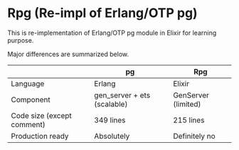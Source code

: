 # Rpg (Re-impl of Erlang/OTP pg)

This is re-implementation of Erlang/OTP pg module in Elixir for learning purpose.

Major differences are summarized below.

|                            	| pg                          	| Rpg                      	|
|----------------------------	|-----------------------------	|--------------------------	|
| Language                   	| Erlang                      	| Elixir                   	|
| Component                  	| gen_server + ets (scalable) 	| GenServer (limited)     	|
| Code size (except comment) 	| 349 lines                   	| 215 lines                	|
| Production ready           	| Absolutely                  	| Definitely no            	|